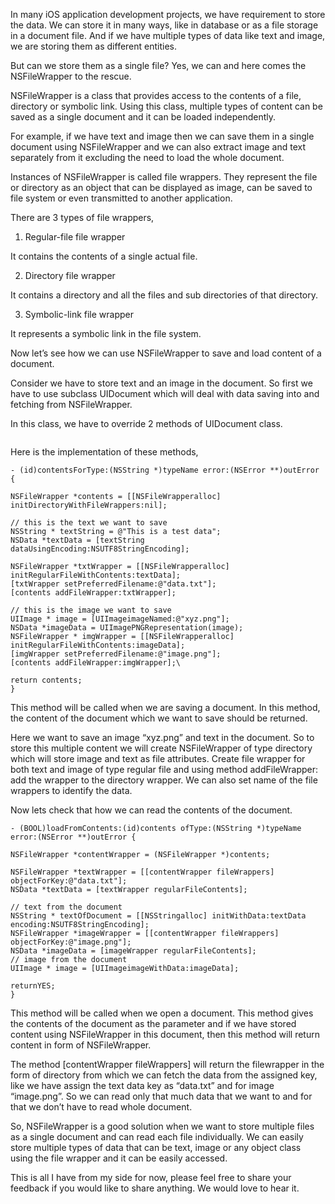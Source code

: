 In many iOS application development projects, we have requirement to store the data. We can store it in many ways, like in database or as a file storage in a document file. And if we have multiple types of data like text and image, we are storing them as different entities.

But can we store them as a single file? Yes, we can and here comes the NSFileWrapper to the rescue.

NSFileWrapper is a class that provides access to the contents of a file, directory or symbolic link. Using this class, multiple types of content can be saved as a single document and it can be loaded independently.

For example, if we have text and image then we can save them in a single document using NSFileWrapper and we can also extract image and text separately from it excluding the need to load the whole document.

Instances of NSFileWrapper is called file wrappers. They represent the file or directory as an object that can be displayed as image, can be saved to file system or even transmitted to another application.

There are 3 types of file wrappers,

1) Regular-file file wrapper

It contains the contents of a single actual file.

2) Directory file wrapper

It contains a directory and all the files and sub directories of that directory.

3) Symbolic-link file wrapper

It represents a symbolic link in the file system.

Now let’s see how we can use NSFileWrapper to save and load content of a document.

Consider we have to store text and an image in the document. So first we have to use subclass UIDocument which will deal with data saving into and fetching from NSFileWrapper.

In this class, we have to override 2 methods of UIDocument class.

![]()  
![]()  

Here is the implementation of these methods,

  
```   
- (id)contentsForType:(NSString *)typeName error:(NSError **)outError {
 
NSFileWrapper *contents = [[NSFileWrapperalloc] initDirectoryWithFileWrappers:nil];
 
// this is the text we want to save
NSString * textString = @"This is a test data";
NSData *textData = [textString dataUsingEncoding:NSUTF8StringEncoding];
 
NSFileWrapper *txtWrapper = [[NSFileWrapperalloc] initRegularFileWithContents:textData];
[txtWrapper setPreferredFilename:@"data.txt"];
[contents addFileWrapper:txtWrapper];
 
// this is the image we want to save
UIImage * image = [UIImageimageNamed:@"xyz.png"];
NSData *imageData = UIImagePNGRepresentation(image);
NSFileWrapper * imgWrapper = [[NSFileWrapperalloc] initRegularFileWithContents:imageData];
[imgWrapper setPreferredFilename:@"image.png"];
[contents addFileWrapper:imgWrapper];\
 
return contents;
}   
```

This method will be called when we are saving a document. In this method, the content of the document which we want to save should be returned.

Here we want to save an image “xyz.png” and text in the document. So to store this multiple content we will create NSFileWrapper of type directory which will store image and text as file attributes. Create file wrapper for both text and image of type regular file and using method addFileWrapper: add the wrapper to the directory wrapper. We can also set name of the file wrappers to identify the data.

Now lets check that how we can read the contents of the document.

```  
- (BOOL)loadFromContents:(id)contents ofType:(NSString *)typeName error:(NSError **)outError {
 
NSFileWrapper *contentWrapper = (NSFileWrapper *)contents;
 
NSFileWrapper *textWrapper = [[contentWrapper fileWrappers] objectForKey:@"data.txt"];
NSData *textData = [textWrapper regularFileContents];
 
// text from the document
NSString * textOfDocument = [[NSStringalloc] initWithData:textData encoding:NSUTF8StringEncoding];
NSFileWrapper *imageWrapper = [[contentWrapper fileWrappers] objectForKey:@"image.png"];
NSData *imageData = [imageWrapper regularFileContents];
// image from the document
UIImage * image = [UIImageimageWithData:imageData];
 
returnYES;
}  
```  
This method will be called when we open a document. This method gives the contents of the document as the parameter and if we have stored content using NSFileWrapper in this document, then this method will return content in form of NSFileWrapper.

The method [contentWrapper fileWrappers] will return the filewrapper in the form of directory from which we can fetch the data from the assigned key, like we have assign the text data key as “data.txt” and for image “image.png”. So we can read only that much data that we want to and for that we don’t have to read whole document.

So, NSFileWrapper is a good solution when we want to store multiple files as a single document and can read each file individually. We can easily store multiple types of data that can be text, image or any object class using the file wrapper and it can be easily accessed.

This is all I have from my side for now, please feel free to share your feedback if you would like to share anything. We would love to hear it.


